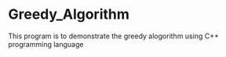 # Greedy_Algorithm
This program is to demonstrate the greedy alogorithm using C++ programming language
